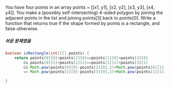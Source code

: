 You have four points in an array points = [[x1, y1], [x2, y2], [x3, y3], [x4, y4]]. You make a (possibly self-intersecting) 4-sided polygon by joining the adjacent points in the list and joining points[3] back to points[0]. Write a function that returns true if the shape formed by points is a rectangle, and false otherwise.
##### 쉬운 문제였음
```java
boolean isRectangle(int[][] points) {
    return points[0][0]+points[2][0]==points[1][0]+points[3][0]
        && points[0][1]+points[2][1]==points[1][1]+points[3][1]
        && Math.pow(points[0][0]-points[2][0],2)+Math.pow(points[0][1]-points[2][1],2)
        == Math.pow(points[1][0]-points[3][0],2)+Math.pow(points[1][1]-points[3][1],2);

}
```
